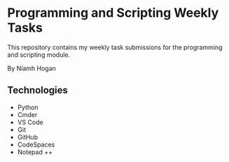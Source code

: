 # Programming and Scripting Weekly Tasks

This repository contains my weekly task submissions for the programming and scripting module.

By Niamh Hogan

## Technologies

- Python
- Cmder
- VS Code
- Git 
- GitHub
- CodeSpaces
- Notepad ++